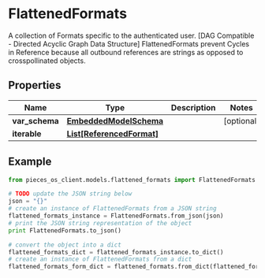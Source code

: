 # FlattenedFormats

A collection of Formats specific to the authenticated user. [DAG Compatible - Directed Acyclic Graph Data Structure]  FlattenedFormats prevent Cycles in Reference because all outbound references are strings as opposed to crosspollinated objects. 

## Properties

Name | Type | Description | Notes
------------ | ------------- | ------------- | -------------
**var_schema** | [**EmbeddedModelSchema**](EmbeddedModelSchema) |  | [optional] 
**iterable** | [**List[ReferencedFormat]**](ReferencedFormat) |  | 

## Example

```python
from pieces_os_client.models.flattened_formats import FlattenedFormats

# TODO update the JSON string below
json = "{}"
# create an instance of FlattenedFormats from a JSON string
flattened_formats_instance = FlattenedFormats.from_json(json)
# print the JSON string representation of the object
print FlattenedFormats.to_json()

# convert the object into a dict
flattened_formats_dict = flattened_formats_instance.to_dict()
# create an instance of FlattenedFormats from a dict
flattened_formats_form_dict = flattened_formats.from_dict(flattened_formats_dict)
```



